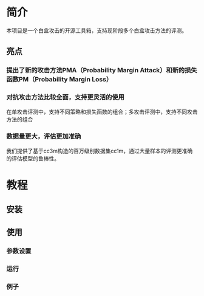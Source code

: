 # 简介
本项目是一个白盒攻击的开源工具箱，支持现阶段多个白盒攻击方法的评测。

## 亮点
### 提出了新的攻击方法PMA（Probability Margin Attack）和新的损失函数PM（Probability Margin Loss）

### 对抗攻击方法比较全面，支持更灵活的使用
在单攻击评测中，支持不同策略和损失函数的组合；多攻击评测中，支持不同攻击方法的组合

### 数据量更大，评估更加准确
我们提供了基于cc3m构造的百万级别数据集cc1m，通过大量样本的评测更准确的评估模型的鲁棒性。

# 教程
## 安装

## 使用

### 参数设置

### 运行

### 例子

